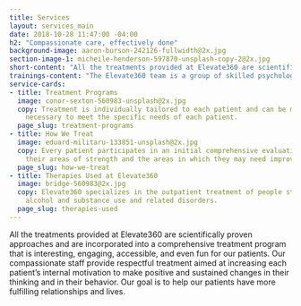 ```yaml
---
title: Services
layout: services_main
date: 2018-10-28 11:47:00 -04:00
h2: "Compassionate care, effectively done"
background-image: aaron-burson-242126-fullwidth@2x.jpg
section-image-1: micheile-henderson-597870-unsplash-copy-2@2x.jpg
short-content: "All the treatments provided at Elevate360 are scientifically proven approaches and are incorporated into a comprehensive treatment program that is interesting, engaging, accessible, and even fun for our patients."
trainings-content: "The Elevate360 team is a group of skilled psychologists who are clinicians, researchers, and experts in addiction and the conditions that commonly occur along with substance use. We routinely provide a variety of trainings both at Elevate360 and in the community."
service-cards:
- title: Treatment Programs
  image: conor-sexton-560983-unsplash@2x.jpg
  copy: Treatment is individually tailored to each patient and can be modified as
    necessary to meet the specific needs of each patient.
  page_slug: treatment-programs
- title: How We Treat
  image: eduard-militaru-133851-unsplash@2x.jpg
  copy: Every patient participates in an initial comprehensive evaluation to determine
    their areas of strength and the areas in which they may need improvement and support.
  page_slug: how-we-treat
- title: Therapies Used at Elevate360
  image: bridge-560983@2x.jpg
  copy: Elevate360 specializes in the outpatient treatment of people struggling with
    alcohol and substance use and related disorders.
  page_slug: therapies-used
---
```


All the treatments provided at Elevate360 are scientifically proven approaches and are incorporated into a comprehensive treatment program that is interesting, engaging, accessible, and even fun for our patients.  Our compassionate staff provide respectful treatment aimed at increasing each patient’s internal motivation to make positive and sustained changes in their thinking and in their behavior.  Our goal is to help our patients have more fulfilling relationships and lives.
